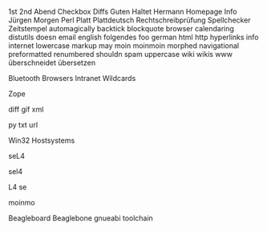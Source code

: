 1st 2nd Abend Checkbox Diffs Guten Haltet Hermann Homepage Info Jürgen
Morgen Perl Platt Plattdeutsch Rechtschreibprüfung Spellchecker Zeitstempel
automagically backtick blockquote browser calendaring distutils doesn email
english folgendes foo german html http hyperlinks info internet lowercase
markup may moin moinmoin morphed navigational preformatted renumbered shouldn
spam uppercase wiki wikis www überschneidet übersetzen

 Bluetooth Browsers Intranet  Wildcards

Zope



diff gif xml


py txt url



Win32
Hostsystems




seL4

sel4

L4 se

moinmo

Beagleboard Beaglebone gnueabi toolchain